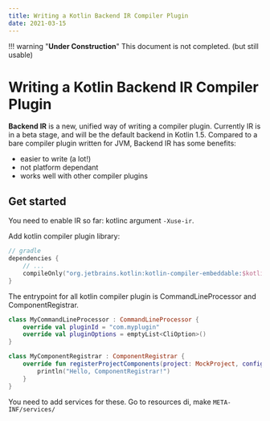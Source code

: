 ```yaml
---
title: Writing a Kotlin Backend IR Compiler Plugin
date: 2021-03-15
---
```


!!! warning "**Under Construction**"
    This document is not completed. (but still usable)


# Writing a Kotlin Backend IR Compiler Plugin
**Backend IR** is a new, unified way of writing a compiler plugin.
Currently IR is in a beta stage, and will be the default backend in Kotlin 1.5.
Compared to a bare compiler plugin written for JVM, Backend IR has some benefits:
- easier to write (a lot!)
- not platform dependant
- works well with other compiler plugins


## Get started
You need to enable IR so far: kotlinc argument `-Xuse-ir`.

Add kotlin compiler plugin library:
``` kotlin
// gradle
dependencies {
	// ...
	compileOnly("org.jetbrains.kotlin:kotlin-compiler-embeddable:$kotlinVersion")
}
```

The entrypoint for all kotlin compiler plugin is CommandLineProcessor and
ComponentRegistrar.

``` kotlin
class MyCommandLineProcessor : CommandLineProcessor {
	override val pluginId = "com.myplugin"
	override val pluginOptions = emptyList<CliOption>()
}
```

``` kotlin
class MyComponentRegistrar : ComponentRegistrar {
	override fun registerProjectComponents(project: MockProject, configuration: CompilerConfiguration) {
		println("Hello, ComponentRegistrar!")
	}
}
```

You need to add services for these.
Go to resources di, make `META-INF/services/` 





